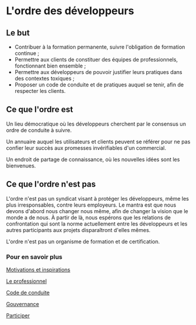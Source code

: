 # L'ordre des développeurs

## Le but

* Contribuer à la formation permanente, suivre l'obligation de formation continue ;
* Permettre aux clients de constituer des équipes de professionnels, fonctionnant bien ensemble ;
* Permettre aux développeurs de pouvoir justifier leurs pratiques dans des contextes toxiques ;
* Proposer un code de conduite et de pratiques auquel se tenir, afin de respecter les clients.

## Ce que l'ordre est

Un lieu démocratique où les développeurs cherchent par le consensus un ordre de conduite à suivre.

Un annuaire auquel les utilisateurs et clients peuvent se référer pour ne pas confier leur succès aux promesses invérifiables d'un commercial.

Un endroit de partage de connaissance, où les nouvelles idées sont les bienvenues.

## Ce que l'ordre n'est pas

L'ordre n'est pas un syndicat visant à protéger les développeurs, même les plus irresponsables, contre leurs employeurs.
Le mantra est que nous devons d'abord nous changer nous même, afin de changer la vision que le monde a de nous. À partir de là, nous espérons que les relations de confrontation qui sont la norme actuellement entre les développeurs et les autres participants aux projets disparaîtront d'elles mêmes.

L'ordre n'est pas un organisme de formation et de certification.

### Pour en savoir plus

[Motivations et inspirations](motivations.md)

[Le professionnel](professionnel.md)

[Code de conduite](code.md)

[Gouvernance](gouvernance.md)

[Participer](participer.md)
